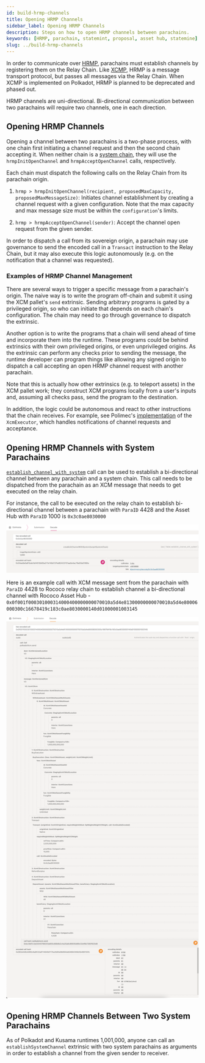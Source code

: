 ```yaml
---
id: build-hrmp-channels
title: Opening HRMP Channels
sidebar_label: Opening HRMP Channels
description: Steps on how to open HRMP channels between parachains.
keywords: [HRMP, parachain, statemint, proposal, asset hub, statemine]
slug: ../build-hrmp-channels
---
```


In order to communicate over [HRMP](../learn/learn-xcm-transport.md#hrmp-xcmp-lite), parachains must
establish channels by registering them on the Relay Chain. Like
[XCMP](../learn/learn-xcm-transport.md#xcmp-cross-chain-message-passing), HRMP is a message
transport protocol, but passes all messages via the Relay Chain. When XCMP is implemented on
Polkadot, HRMP is planned to be deprecated and phased out.

HRMP channels are uni-directional. Bi-directional communication between two parachains will require
two channels, one in each direction.

## Opening HRMP Channels

Opening a channel between two parachains is a two-phase process, with one chain first initiating a
channel request and then the second chain accepting it. When neither chain is a
[system chain](../learn/learn-system-chains.md), they will use the `hrmpInitOpenChannel` and
`hrmpAcceptOpenChannel` calls, respectively.

Each chain must dispatch the following calls on the Relay Chain from its parachain origin.

1. `hrmp > hrmpInitOpenChannel(recipient, proposedMaxCapacity, proposedMaxMessageSize)`: Initiates
   channel establishment by creating a channel request with a given configuration. Note that the max
   capacity and max message size must be within the `configuration`'s limits.

2. `hrmp > hrmpAcceptOpenChannel(sender)`: Accept the channel open request from the given sender.

In order to dispatch a call from its sovereign origin, a parachain may use governance to send the
encoded call in a `Transact` instruction to the Relay Chain, but it may also execute this logic
autonomously (e.g. on the notification that a channel was requested).

### Examples of HRMP Channel Management

There are several ways to trigger a specific message from a parachain's origin. The naive way is to
write the program off-chain and submit it using the XCM pallet's `send` extrinsic. Sending arbitrary
programs is gated by a privileged origin, so who can initiate that depends on each chain's
configuration. The chain may need to go through governance to dispatch the extrinsic.

Another option is to write the programs that a chain will send ahead of time and incorporate them
into the runtime. These programs could be behind extrinsics with their own privileged origins, or
even unprivileged origins. As the extrinsic can perform any checks prior to sending the message, the
runtime developer can program things like allowing any signed origin to dispatch a call accepting an
open HRMP channel request with another parachain.

Note that this is actually how other extrinsics (e.g. to teleport assets) in the XCM pallet work;
they construct XCM programs locally from a user's inputs and, assuming all checks pass, send the
program to the destination.

In addition, the logic could be autonomous and react to other instructions that the chain receives.
For example, see Polimec's
[implementation](https://github.com/Polimec/polimec-node/blob/da9d1ee0062ead7a62f815647813ada48e4c2250/pallets/xcm-executor/src/lib.rs#L890)
of the `XcmExecutor`, which handles notifications of channel requests and acceptance.

## Opening HRMP Channels with System Parachains

[`establish_channel_with_system`](https://paritytech.github.io/polkadot-sdk/master/polkadot_runtime_parachains/hrmp/pallet/dispatchables/fn.establish_channel_with_system.html)
call can be used to establish a bi-directional channel between any parachain and a system chain.
This call needs to be dispatched from the parachain as an XCM message that needs to get executed on
the relay chain.

For instance, the call to be executed on the relay chain to establish bi-directional channel between
a parachain with `ParaID` 4428 and the Asset Hub with `ParaID` 1000 is `0x3c0ae8030000`

![asset-hub-hrmp-channel](../assets/asset-hub/establish-channel-asset-hub.png)

Here is an example call with XCM message sent from the parachain with `ParaID` 4428 to Rococo relay
chain to establish channel a bi-directional channel with Rococo Asset Hub -
`0x0f001f000301000314000400000000070010a5d4e81300000000070010a5d4e80006000300c16678419c183c0ae8030000140d01000001003145`

![asset-hub-hrmp-channel-xcm](../assets/asset-hub/asset-hub-establish-channel-xcm.png)

## Opening HRMP Channels Between Two System Parachains

As of Polkadot and Kusama runtimes 1,001,000, anyone can call an `establishSystemChannel` extrinsic
with two system parachains as arguments in order to establish a channel from the given sender to
receiver.
